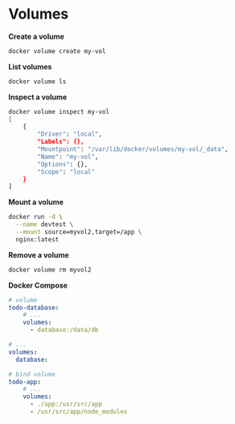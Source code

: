 # Volumes

**Create a volume**
```sh
docker volume create my-vol
```

**List volumes**
```sh
docker volume ls
```

**Inspect a volume**
```sh
docker volume inspect my-vol
[
    {
        "Driver": "local",
        "Labels": {},
        "Mountpoint": "/var/lib/docker/volumes/my-vol/_data",
        "Name": "my-vol",
        "Options": {},
        "Scope": "local"
    }
]
```

**Mount a volume**
```sh
docker run -d \
  --name devtest \
  --mount source=myvol2,target=/app \
  nginx:latest
```

**Remove a volume**
```sh
docker volume rm myvol2
```

**Docker Compose**
```yaml
# volume
todo-database:
    # ...
    volumes:
      - database:/data/db

# ...
volumes:
  database:
```

```yaml
# bind volume
todo-app:
    # ...
    volumes:
      - ./app:/usr/src/app
      - /usr/src/app/node_modules
```
